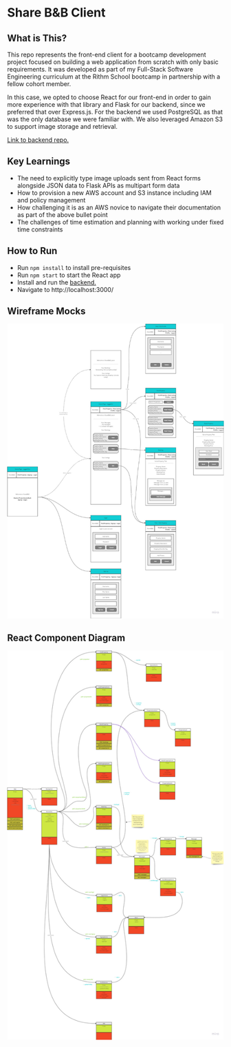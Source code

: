# Share B&B Client

## What is This?
This repo represents the front-end client for a bootcamp development project focused on building a web application from scratch with only basic requirements. It was developed as part of my Full-Stack Software Engineering curriculum at the Rithm School bootcamp in partnership with a fellow cohort member. 

In this case, we opted to choose React for our front-end in order to gain more experience with that library and Flask for our backend, since we preferred that over Express.js. For the backend we used PostgreSQL as that was the only database we were familiar with. We also leveraged Amazon S3 to support image storage and retrieval.

[Link to backend repo.](https://github.com/jasjoh/cyoas-sharebnb-server)

## Key Learnings
- The need to explicitly type image uploads sent from React forms alongside JSON data to Flask APIs as multipart form data
- How to provision a new AWS account and S3 instance including IAM and policy management
- How challenging it is as an AWS novice to navigate their documentation as part of the above bullet point
- The challenges of time estimation and planning with working under fixed time constraints

## How to Run
- Run `npm install` to install pre-requisites
- Run `npm start` to start the React app
- Install and run the [backend.](https://github.com/jasjoh/cyoas-sharebnb-server)
- Navigate to http://localhost:3000/

## Wireframe Mocks
![Wireframe Mocks](https://github.com/jasjoh/cyoas-sharebnb-client/blob/main/sharebnb.wireframes.jpg "Wireframe Mocks")

## React Component Diagram
![React Component Diagram](https://github.com/jasjoh/cyoas-sharebnb-client/blob/main/sharebnb.component.jpg "React Component Diagram")
